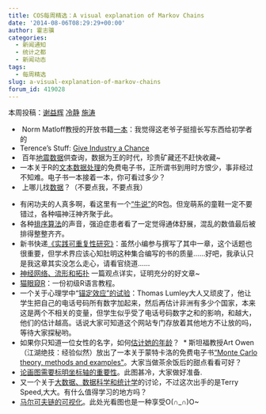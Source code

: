 ```yaml
---
title: COS每周精选：A visual explanation of Markov Chains
date: '2014-08-06T08:29:29+00:00'
author: 霍志骥
categories:
  - 新闻通知
  - 统计之都
  - 新闻动态
tags:
  - 每周精选
slug: a-visual-explanation-of-markov-chains
forum_id: 419028
---
```


本周投稿：[谢益辉](http://yihui.name/) [冷静](http://www.weibo.com/p/1005051756465937/home?from=page_100505&mod=TAB#place) [施涛](http://blog.cos.name/taoshi)

  *  Norm Matloff教授的开放书籍[一本](http://heather.cs.ucdavis.edu/probstatbook)：我觉得这老爷子挺擅长写东西给初学者的
  * Terence’s Stuff: [Give Industry a Chance](http://bulletin.imstat.org/2014/02/terence’s-stuff-give-industry-a-chance/)
  *  百年[地震数据](http://flowingdata.com/2014/04/15/mapping-a-century-of-earthquakes/)供查询，数据为王的时代，珍贵矿藏还不赶快收藏~
  * 一本关于R的[文本数据处理](http://blog.revolutionanalytics.com/2014/03/strings-in-r-free-ebook.html)的免费电子书，正所谓书到用时方恨少，事非经过不知难。电子书一本接着一本，你可看过多少？
  *  上哪儿找[数据](http://www.inside-r.org/howto/finding-data-internet)？（不要点我，不要点我）
 
   <!--more-->
   
  * 有闲功夫的人真多啊，看这里有一个[“牛说”](https://github.com/sckott/cowsay)的R包。但宠萌系的童鞋一定不要错过，各种喵神汪神齐聚于此。
  * 各种[排序算法](http://blog.revolutionanalytics.com/2013/11/because-its-friday-the-sound-of-sorting.html)的声音，强迫症患者看了一定觉得通体舒展，混乱的数值最后被排得整整齐齐。
  * 新书快递[《实践可重复性研究》](https://osf.io/s9tya/)：虽然小编参与撰写了其中一章，这个话题也很重要，但学术界应该心知肚明这种集合编写的书的质量……好吧，我承认只是我这章其实没怎么走心，请看官绕道……
  * [神经网络、流形和拓扑](http://colah.github.io/posts/2014-03-NN-Manifolds-Topology/) 一篇观点详实，证明充分的好文章~
  * [猫眼窥R](http://rforcats.net)：一份初级R语言教程。
  * 一个关于心理学中“[锚定效应”的试验](http://notstatschat.tumblr.com/post/86189983121/anchoring-bias)：Thomas Lumley大人又顽皮了，他让学生把自己的电话号码所有数字加起来，然后再估计非洲有多少个国家，本来这是两个不相关的变量，但学生似乎受了电话号码数字之和的影响，和越大，他们的估计越高。话说大家可知道这个网站专门存放着其他地方不让放的吗，等待大家探秘哟。
  * 如果你只知道一位女性的名字，如何[估计她的年龄](http://fivethirtyeight.com/features/how-to-tell-someones-age-when-all-you-know-is-her-name/)？
  * 斯坦福教授Art Owen（江湖绝技：经验似然）放出了一本关于蒙特卡洛的免费电子书[“Monte Carlo theory, methods and examples"](http://statweb.stanford.edu/~owen/mc/)。大家当做茶余饭后的甜点看看可好？
  * [论画图需要标明坐标轴的重要性](http://flowingdata.com/2014/06/25/duck-vs-rabbit-plot/)。此图甚冷，大家做好准备.
  * 又一个关于[大数据、数据科学和统计学](http://flowingdata.com/2014/07/02/data-science-big-data-and-statistics-all-together-now/)的讨论，不过这次出手的是Terry Speed,大大。有什么值得学习的地方吗？
  * [马尔可夫链的可视化](http://setosa.io/blog/2014/07/26/markov-chains/)。此处光看图也是一种享受O(∩_∩)O~
